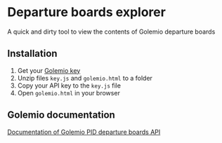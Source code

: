 # Departure boards explorer
A quick and dirty tool to view the contents of Golemio departure boards

## Installation
1) Get your [Golemio key](https://api.golemio.cz/api-keys/auth/sign-up)
2) Unzip files `key.js` and `golemio.html` to a folder
3) Copy your API key to the `key.js` file
4) Open `golemio.html` in your browser

## Golemio documentation
[Documentation of Golemio PID departure boards API](https://api.golemio.cz/v2/pid/docs/openapi/)
